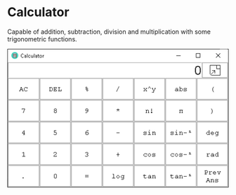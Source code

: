 # Calculator

Capable of addition, subtraction, division and multiplication with some trigonometric functions.

<img src="assets/1.png">
